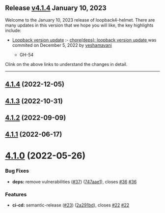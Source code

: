 ## Release [v4.1.4](https://github.com/sourcefuse/loopback4-helmet/compare/v4.1.3..v4.1.4) January 10, 2023
Welcome to the January 10, 2023 release of loopback4-helmet. There are many updates in this version that we hope you will like, the key highlights include:

  - [Loopback version update](https://github.com/sourcefuse/loopback4-helmet/issues/54) :- [chore(deps): loopback version update ](https://github.com/sourcefuse/loopback4-helmet/commit/91f08d28677963ed1840b0de1e837707b5f41dfb) was commited on December 5, 2022 by [yeshamavani](mailto:83634146+yeshamavani@users.noreply.github.com)
    
      - GH-54
      
  
Clink on the above links to understand the changes in detail.
  ___

## [4.1.4](https://github.com/sourcefuse/loopback4-helmet/compare/v4.1.3...v4.1.4) (2022-12-05)

## [4.1.3](https://github.com/sourcefuse/loopback4-helmet/compare/v4.1.2...v4.1.3) (2022-10-31)

## [4.1.2](https://github.com/sourcefuse/loopback4-helmet/compare/v4.1.1...v4.1.2) (2022-09-09)

## [4.1.1](https://github.com/sourcefuse/loopback4-helmet/compare/v4.1.0...v4.1.1) (2022-06-17)

# [4.1.0](https://github.com/sourcefuse/loopback4-helmet/compare/v4.0.2...v4.1.0) (2022-05-26)


### Bug Fixes

* **deps:** remove vulnerabilities ([#37](https://github.com/sourcefuse/loopback4-helmet/issues/37)) ([747aae1](https://github.com/sourcefuse/loopback4-helmet/commit/747aae120e03bd26e373542fb69009bebb049583)), closes [#36](https://github.com/sourcefuse/loopback4-helmet/issues/36) [#36](https://github.com/sourcefuse/loopback4-helmet/issues/36)


### Features

* **ci-cd:** semantic-release ([#23](https://github.com/sourcefuse/loopback4-helmet/issues/23)) ([2a291bd](https://github.com/sourcefuse/loopback4-helmet/commit/2a291bdbc6e2cfec5e92ba04a262cf0b3580824e)), closes [#22](https://github.com/sourcefuse/loopback4-helmet/issues/22) [#22](https://github.com/sourcefuse/loopback4-helmet/issues/22)